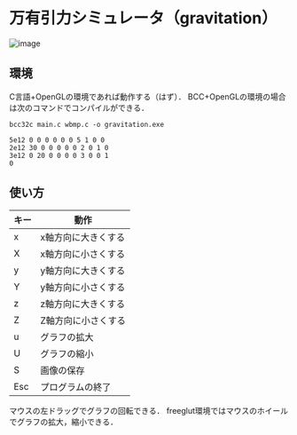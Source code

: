 # 万有引力シミュレータ（gravitation）

![image](image.bmp)

## 環境

C言語+OpenGLの環境であれば動作する（はず）．
BCC+OpenGLの環境の場合は次のコマンドでコンパイルができる．
```
bcc32c main.c wbmp.c -o gravitation.exe
```

```
5e12 0 0 0 0 0 0 5 1 0 0
2e12 30 0 0 0 0 0 2 0 1 0
3e12 0 20 0 0 0 0 3 0 0 1
0
```

## 使い方

|キー|動作                            |
|----|--------------------------------|
|x   |x軸方向に大きくする             |
|X   |x軸方向に小さくする             |
|y   |y軸方向に大きくする             |
|Y   |y軸方向に小さくする             |
|z   |z軸方向に大きくする             |
|Z   |Z軸方向に小さくする             |
|u   |グラフの拡大                    |
|U   |グラフの縮小                    |
|S   |画像の保存                      |
|Esc |プログラムの終了                |

マウスの左ドラッグでグラフの回転できる．
freeglut環境ではマウスのホイールでグラフの拡大，縮小できる．
